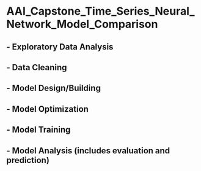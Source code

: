# AAI_Capstone_Time_Series_Neural_Network_Model_Comparison

## - Exploratory Data Analysis
## - Data Cleaning
## - Model Design/Building
## - Model Optimization
## - Model Training
## - Model Analysis (includes evaluation and prediction)
